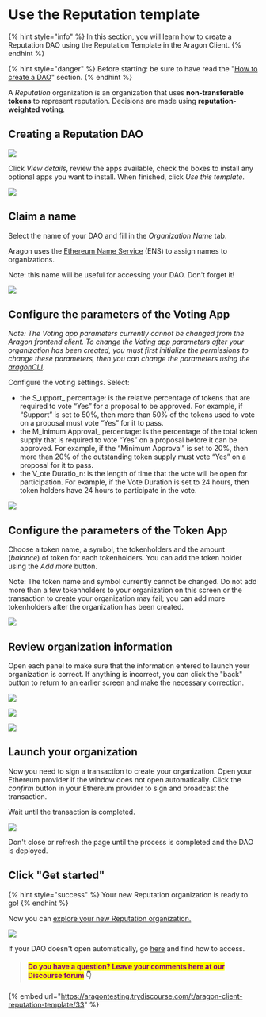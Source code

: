 # Use the Reputation template

{% hint style="info" %}
&#x20;In this section, you will learn how to create a Reputation DAO using the Reputation Template in the Aragon Client.&#x20;
{% endhint %}

{% hint style="danger" %}
Before starting:  be sure to have read the "[How to create a DAO](./)" section.
{% endhint %}

A _Reputation_ organization is an organization that uses **non-transferable tokens** to represent reputation. Decisions are made using **reputation-weighted voting**.

## Creating a Reputation DAO

![](<../../../../.gitbook/assets/Schermata 2022-02-10 alle 15.02.19.png>)



Click _View details_, review the apps available, check the boxes to install any optional apps you want to install. When finished, click _Use this template_.

![](<../../../../.gitbook/assets/Schermata 2022-02-10 alle 15.22.29.png>)

## Claim a name

Select the name of your DAO and fill in the _Organization Name_ tab.&#x20;

Aragon uses the [Ethereum Name Service](https://ens.domains) (ENS) to assign names to organizations.

Note: this name will be useful for accessing your DAO. Don't forget it!&#x20;

![](<../../../../.gitbook/assets/Schermata 2022-02-10 alle 15.23.36.png>)

## Configure the parameters of the Voting App

_Note: The Voting app parameters currently cannot be changed from the Aragon frontend client. To change the Voting app parameters after your organization has been created, you must first initialize the permissions to change these parameters, then you can change the parameters using the_ [_aragonCLI_](https://hack.aragon.org/docs/cli-intro.html)_._

Configure the voting settings. Select:

* the S_upport_ percentage: is the relative percentage of tokens that are required to vote “Yes” for a proposal to be approved. For example, if “Support” is set to 50%, then more than 50% of the tokens used to vote on a proposal must vote “Yes” for it to pass.
* the M_inimum Approval_ percentage: is the percentage of the total token supply that is required to vote “Yes” on a proposal before it can be approved. For example, if the “Minimum Approval” is set to 20%, then more than 20% of the outstanding token supply must vote “Yes” on a proposal for it to pass.
* the V_ote Duratio_n: is the length of time that the vote will be open for participation. For example, if the Vote Duration is set to 24 hours, then token holders have 24 hours to participate in the vote.

![](<../../../../.gitbook/assets/Schermata 2022-02-10 alle 15.08.36.png>)



## Configure the parameters of the Token App

Choose a token name, a symbol, the tokenholders and the amount (_balance_) of token for each tokenholders. You can add the token holder using the _Add more_ button.

Note: The token name and symbol currently cannot be changed. Do not add more than a few tokenholders to your organization on this screen or the transaction to create your organization may fail; you can add more tokenholders after the organization has been created.

![](<../../../../.gitbook/assets/Schermata 2022-02-10 alle 15.25.03.png>)

## Review organization information

Open each panel to make sure that the information entered to launch your organization is correct. If anything is incorrect, you can click the "back" button to return to an earlier screen and make the necessary correction.

![](<../../../../.gitbook/assets/Schermata 2022-02-10 alle 15.25.54.png>)

![](<../../../../.gitbook/assets/Schermata 2022-02-10 alle 15.26.03.png>)

![](<../../../../.gitbook/assets/Schermata 2022-02-10 alle 15.26.14.png>)

## Launch your organization

Now you need to sign a transaction to create your organization. Open your Ethereum provider if the window does not open automatically. Click the _confirm_ button in your Ethereum provider to sign and broadcast the transaction.

Wait until the transaction is completed.&#x20;



![](https://d33v4339jhl8k0.cloudfront.net/docs/assets/5c98a4fe0428633d2cf3fcf7/images/5d8624d704286364bc8f650d/file-arEtXF8S0j.png)

Don't close or refresh the page until the process is completed and the DAO is deployed.&#x20;

## Click "Get started"&#x20;

{% hint style="success" %}
Your new Reputation organization is ready to go!
{% endhint %}

Now you can [explore your new Reputation organization.](../explore-template-dao/)

![](<../../../../.gitbook/assets/Schermata 2022-02-10 alle 15.17.04.png>)

If your DAO doesn't open automatically, go [here](../../../../faq/products/aragon-client/where-is-my-dao.md) and find how to access.



> #### <mark style="color:purple;">Do you have a question? Leave your comments here at our Discourse forum</mark> 👇

{% embed url="https://aragontesting.trydiscourse.com/t/aragon-client-reputation-template/33" %}
